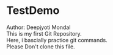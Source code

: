 # TestDemo

Author: Deepjyoti Mondal
<br>
This is my first Git Repository.
<br>
Here, i bascially practice git commands.
<br>
Please Don't clone this file.
